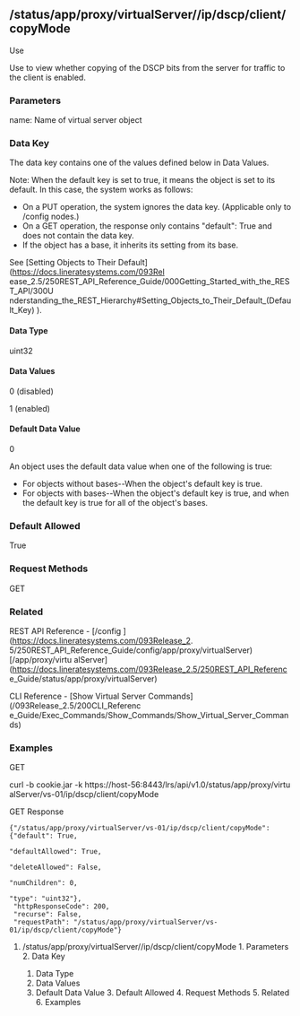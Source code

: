 ## /status/app/proxy/virtualServer/<name>/ip/dscp/client/copyMode

Use

Use to view whether copying of the DSCP bits from the server for traffic to
the client is enabled.

### Parameters

name: Name of virtual server object

### Data Key

The data key contains one of the values defined below in Data Values.

Note: When the default key is set to true, it means the object is set to its
default. In this case, the system works as follows:

  * On a PUT operation, the system ignores the data key. (Applicable only to /config nodes.)
  * On a GET operation, the response only contains "default": True and does not contain the data key.
  * If the object has a base, it inherits its setting from its base.

See [Setting Objects to Their Default](https://docs.lineratesystems.com/093Rel
ease_2.5/250REST_API_Reference_Guide/000Getting_Started_with_the_REST_API/300U
nderstanding_the_REST_Hierarchy#Setting_Objects_to_Their_Default_(Default_Key)
).

#### Data Type

uint32

#### Data Values

0 (disabled)

1 (enabled)

#### Default Data Value

0

An object uses the default data value when one of the following is true:

  * For objects without bases--When the object's default key is true.
  * For objects with bases--When the object's default key is true, and when the default key is true for all of the object's bases.

### Default Allowed

True

### Request Methods

GET

### Related

REST API Reference - [/config ](https://docs.lineratesystems.com/093Release_2.
5/250REST_API_Reference_Guide/config/app/proxy/virtualServer)[/app/proxy/virtu
alServer](https://docs.lineratesystems.com/093Release_2.5/250REST_API_Referenc
e_Guide/status/app/proxy/virtualServer)

CLI Reference - [Show Virtual Server Commands](/093Release_2.5/200CLI_Referenc
e_Guide/Exec_Commands/Show_Commands/Show_Virtual_Server_Commands)

### Examples

GET

curl -b cookie.jar -k https://host-56:8443/lrs/api/v1.0/status/app/proxy/virtu
alServer/vs-01/ip/dscp/client/copyMode

GET Response

    
    
    {"/status/app/proxy/virtualServer/vs-01/ip/dscp/client/copyMode": {"default": True,
                                                                        "defaultAllowed": True,
                                                                        "deleteAllowed": False,
                                                                        "numChildren": 0,
                                                                        "type": "uint32"},
     "httpResponseCode": 200,
     "recurse": False,
     "requestPath": "/status/app/proxy/virtualServer/vs-01/ip/dscp/client/copyMode"}
    

  1. /status/app/proxy/virtualServer/<name>/ip/dscp/client/copyMode
    1. Parameters
    2. Data Key
      1. Data Type
      2. Data Values
      3. Default Data Value
    3. Default Allowed
    4. Request Methods
    5. Related
    6. Examples

